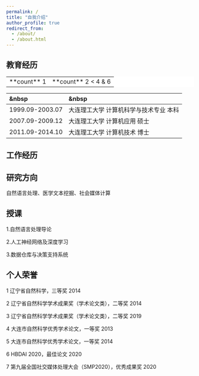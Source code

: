 ```yaml
---
permalink: /
title: "自我介绍"
author_profile: true
redirect_from: 
  - /about/
  - /about.html
---
```


## 教育经历

<table border="0.5" bgcolor="white">
    <tr>
        <td>**count** 1 </td>
        <td>**count** 2 &lt; 4 &amp; 6</td>
    </tr>
</table>

| &nbsp | &nbsp |
|:--------|:-------|
| 1999.09-2003.07 | 大连理工大学 计算机科学与技术专业 本科 |
| 2007.09-2009.12 | 大连理工大学 计算机应用 硕士 |
| 2011.09-2014.10 | 大连理工大学 计算机技术 博士 |

## 工作经历


## 研究方向

自然语言处理、医学文本挖掘、社会媒体计算

## 授课

1.自然语言处理导论

2.人工神经网络及深度学习

3.数据仓库与决策支持系统

## 个人荣誉

1 辽宁省自然科学，三等奖 2014

2 辽宁省自然科学学术成果奖（学术论文类），二等奖 2014

3 辽宁省自然科学学术成果奖（学术论文类），二等奖 2019

4 大连市自然科学优秀学术论文，一等奖 2013

5 大连市自然科学优秀学术论文，一等奖 2014

6 HBDAI 2020，最佳论文 2020

7 第九届全国社交媒体处理大会（SMP2020），优秀成果奖 2020
